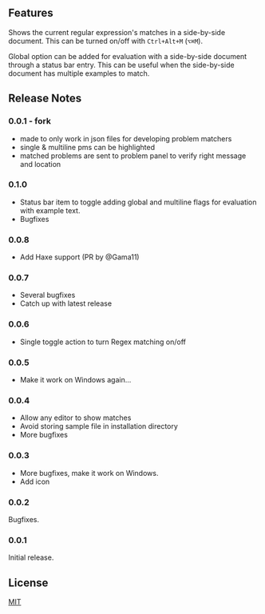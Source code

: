 ## Features

Shows the current regular expression's matches in a side-by-side document. This can be turned on/off with `Ctrl+Alt+M` (`⌥⌘M`).

Global option can be added for evaluation with a side-by-side document through a status bar entry. This can be useful when the side-by-side document has multiple examples to match.

## Release Notes

### 0.0.1 - fork
- made to only work in json files for developing problem matchers
- single & multiline pms can be highlighted 
- matched problems are sent to problem panel to verify right message and location

### 0.1.0

- Status bar item to toggle adding global and multiline flags for evaluation with example text.
- Bugfixes

### 0.0.8

- Add Haxe support (PR by @Gama11)

### 0.0.7

- Several bugfixes
- Catch up with latest release

### 0.0.6

- Single toggle action to turn Regex matching on/off

### 0.0.5

- Make it work on Windows again...

### 0.0.4

- Allow any editor to show matches
- Avoid storing sample file in installation directory
- More bugfixes

### 0.0.3

- More bugfixes, make it work on Windows.
- Add icon

### 0.0.2

Bugfixes.

### 0.0.1

Initial release.

## License

[MIT](LICENSE)
